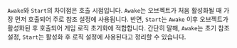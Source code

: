 `Awake`와 `Start`의 차이점은 호출 시점입니다. `Awake`는 오브젝트가 처음 활성화될 때 가장 먼저 호출되어 주로 참조 설정에 사용됩니다. 반면, `Start`는 `Awake` 이후 오브젝트가 활성화된 후 호출되어 게임 로직 초기화에 적합합니다. 간단히 말해, `Awake`는 초기 참조 설정, `Start`는 활성화 후 로직 설정에 사용된다고 정리할 수 있습니다.